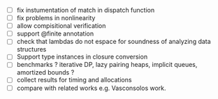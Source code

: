 - [ ] fix instumentation of match in dispatch function
- [ ] fix problems in nonlinearity
- [ ] allow compisitional verification
- [ ] support @finite annotation
- [ ] check that lambdas do not espace for soundness of analyzing data structures
- [ ] Support type instances in closure conversion
- [ ] benchmarks ? iterative DP, lazy pairing heaps, implicit queues, amortized bounds ?
- [ ] collect results for timing and allocations
- [ ] compare with related works e.g. Vasconsolos work.
